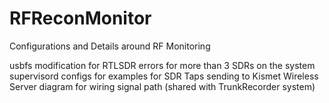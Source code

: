 # RFReconMonitor
Configurations and Details around RF Monitoring 

usbfs modification for RTLSDR errors for more than 3 SDRs on the system
supervisord configs for examples for SDR Taps sending to Kismet Wireless Server 
diagram for wiring signal path (shared with TrunkRecorder system)
